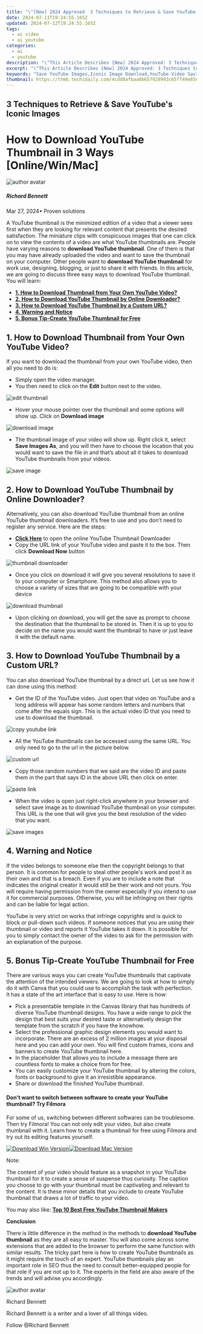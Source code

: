 ```yaml
---
title: "\"[New] 2024 Approved  3 Techniques to Retrieve & Save YouTube's Iconic Images\""
date: 2024-07-11T19:24:55.165Z
updated: 2024-07-12T19:24:55.165Z
tags:
  - ai video
  - ai youtube
categories:
  - ai
  - youtube
description: "\"This Article Describes [New] 2024 Approved: 3 Techniques to Retrieve & Save YouTube's Iconic Images\""
excerpt: "\"This Article Describes [New] 2024 Approved: 3 Techniques to Retrieve & Save YouTube's Iconic Images\""
keywords: "Save YouTube Images,Iconic Image Download,YouTube Video Saving,Retrieving YT Icons,Iconic YouTube Img,Quick YT Photo Grab,Preserve Youtube Graphics"
thumbnail: https://thmb.techidaily.com/4cdd8afbaa8b657928993c65ff49e85d13ed5759387c65adfd46afd484910746.jpg
---
```


## 3 Techniques to Retrieve & Save YouTube's Iconic Images

# How to Download YouTube Thumbnail in 3 Ways \[Online/Win/Mac\]

![author avatar](https://images.wondershare.com/filmora/article-images/richard-bennett.jpg)

##### Richard Bennett

 Mar 27, 2024• Proven solutions

A YouTube thumbnail is the minimized edition of a video that a viewer sees first when they are looking for relevant content that presents the desired satisfaction. The miniature clips with conspicuous images that one can click on to view the contents of a video are what YouTube thumbnails are. People have varying reasons to **download YouTube thumbnail**. One of them is that you may have already uploaded the video and want to save the thumbnail on your computer. Other people want to **download YouTube thumbnail** for work use, designing, blogging, or just to share it with friends. In this article, we are going to discuss three easy ways to download YouTube thumbnail. You will learn:

* [**1. How to Download Thumbnail from Your Own YouTube Video?**](#part1)
* [**2\. How to Download YouTube Thumbnail by Online Downloader?**](#part2)
* [**3. How to Download YouTube Thumbnail by a Custom URL?**](#part3)
* [**4. Warning and Notice**](#part4)
* [**5. Bonus Tip-Create YouTube Thumbnail for Free**](#part5)

## **1\. How to Download Thumbnail from Your Own YouTube Video?**

If you want to download the thumbnail from your own YouTube video, then all you need to do is:

* Simply open the video manager.
* You then need to click on the **Edit** button next to the video.

![edit thumbnail](https://images.wondershare.com/filmora/article-images/edit-thumbnail1.jpg)

* Hover your mouse pointer over the thumbnail and some options will show up. Click on **Download image**

![download image](https://images.wondershare.com/filmora/article-images/download-image2.jpg)

* The thumbnail image of your video will show up. Right click it, select **Save Images As**, and you will then have to choose the location that you would want to save the file in and that’s about all it takes to download YouTube thumbnails from your videos.

![save image](https://images.wondershare.com/filmora/article-images/save-image3.jpg)

## **2\. How to Download YouTube Thumbnail by Online Downloader?**

Alternatively, you can also download YouTube thumbnail from an online YouTube thumbnail downloaders. It’s free to use and you don’t need to register any service. Here are the steps:

* [**Click Here**](https://thumbnailsave.net/) to open the online YouTube Thumbnail Downloader
* Copy the URL link of your YouTube video and paste it to the box. Then click **Download Now** button

![thumbnail downloader](https://images.wondershare.com/filmora/article-images/thumbnail-downloader4.jpg)

* Once you click on download it will give you several resolutions to save it to your computer or Smartphone. This method also allows you to choose a variety of sizes that are going to be compatible with your device

![download thumbnail](https://images.wondershare.com/filmora/article-images/download-thumbnail5.jpg)

* Upon clicking on download, you will get the save as prompt to choose the destination that the thumbnail to be stored in. Then it is up to you to decide on the name you would want the thumbnail to have or just leave it with the default name.

## **3\. How to Download YouTube Thumbnail by a Custom URL?**

You can also download YouTube thumbnail by a direct url. Let us see how it can done using this method:

* Get the ID of the YouTube video. Just open that video on YouTube and a long address will appear has some random letters and numbers that come after the equals sign. This is the actual video ID that you need to use to download the thumbnail.

![copy youtube link](https://images.wondershare.com/filmora/article-images/copy-youtube-link6.jpg)

* All the YouTube thumbnails can be accessed using the same URL. You only need to go to the url in the picture below.

![custom url](https://images.wondershare.com/filmora/article-images/go-custom-url7.jpg)

* Copy those random numbers that we said are the video ID and paste them in the part that says ID in the above URL then click on enter.

![paste link](https://images.wondershare.com/filmora/article-images/paste-link8.jpg)

* When the video is open just right-click anywhere in your browser and select save image as to download YouTube thumbnail on your computer. This URL is the one that will give you the best resolution of the video that you want.

![save images](https://images.wondershare.com/filmora/article-images/save-imageas9.jpg)

## **4\. Warning and Notice**

If the video belongs to someone else then the copyright belongs to that person. It is common for people to steal other people's work and post it as their own and that is a breach. Even if you are to include a note that indicates the original creator it would still be their work and not yours. You will require having permission from the owner especially if you intend to use it for commercial purposes. Otherwise, you will be infringing on their rights and can be liable for legal action.

YouTube is very strict on works that infringe copyrights and is quick to block or pull-down such videos. If someone notices that you are using their thumbnail or video and reports it YouTube takes it down. It is possible for you to simply contact the owner of the video to ask for the permission with an explanation of the purpose.

## **5\. Bonus Tip-Create YouTube Thumbnail for Free**

There are various ways you can create YouTube thumbnails that captivate the attention of the intended viewers. We are going to look at how to simply do it with Canva that you could use to accomplish the task with perfection. It has a state of the art interface that is easy to use. Here is how:

* Pick a presentable template in the Canvas library that has hundreds of diverse YouTube thumbnail designs. You have a wide range to pick the design that best suits your desired taste or alternatively design the template from the scratch if you have the knowhow.
* Select the professional graphic design elements you would want to incorporate. There are an excess of 2 million images at your disposal here and you can add your own. You will find custom frames, icons and banners to create YouTube thumbnail here.
* In the placeholder that allows you to include a message there are countless fonts to make a choice from for free.
* You can easily customize your YouTube thumbnail by altering the colors, fonts or background to give it an irresistible appearance.
* Share or download the finished YouTube thumbnail.

#### Don't want to switch between software to create your YouTube thumbnail? Try Filmora

For some of us, switching between different softwares can be troublesome. Then try Filmora! You can not only edit your video, but also create thumbnail with it. Learn how to create a thumbnail for free using Filmora and try out its editing features yourself.

[![Download Win Version](https://images.wondershare.com/filmora/guide/download-btn-win.jpg)](https://tools.techidaily.com/wondershare/filmora/download/)[![Download Mac Version](https://images.wondershare.com/filmora/guide/download-btn-mac.jpg)](https://tools.techidaily.com/wondershare/filmora/download/)

Note:

The content of your video should feature as a snapshot in your YouTube thumbnail for it to create a sense of suspense thus curiosity. The caption you choose to go with your thumbnail must be captivating and relevant to the content. It is these minor details that you include to create YouTube thumbnail that draws a lot of traffic to your video.

You may also like: [**Top 10 Best Free YouTube Thumbnail Makers**](https://tools.techidaily.com/wondershare/filmora/download/)

**Conclusion**

There is little difference in the method in the methods to **download YouTube thumbnail** as they are all easy to master. You will also come across some extensions that are added to the browser to perform the same function with similar results. The tricky part here is how to create YouTube thumbnails as it might require the touch of an expert. YouTube thumbnails play an important role in SEO thus the need to consult better-equipped people for that role if you are not up to it. The experts in the field are also aware of the trends and will advise you accordingly.

![author avatar](https://images.wondershare.com/filmora/article-images/richard-bennett.jpg)

Richard Bennett

Richard Bennett is a writer and a lover of all things video.

Follow @Richard Bennett


<ins class="adsbygoogle"
     style="display:block"
     data-ad-format="autorelaxed"
     data-ad-client="ca-pub-7571918770474297"
     data-ad-slot="1223367746"></ins>



<ins class="adsbygoogle"
     style="display:block"
     data-ad-client="ca-pub-7571918770474297"
     data-ad-slot="8358498916"
     data-ad-format="auto"
     data-full-width-responsive="true"></ins>





